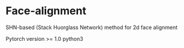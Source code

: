 # Face-alignment
SHN-based (Stack Huorglass Network) method for 2d face alignment

Pytorch version >= 1.0
python3
